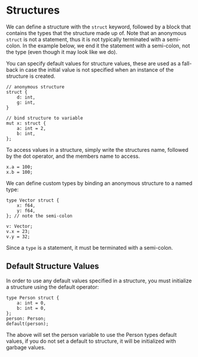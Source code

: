 # Structures

We can define a structure with the `struct` keyword, followed by a block that
contains the types that the structure made up of. Note that an anonymous
`struct` is not a statement, thus it is not typically terminated with a
semi-colon. In the example below, we end it the statement with a
semi-colon, not the type (even though it may look like we do). 

You can specify default values for structure values, these are used as a
fall-back in case the initial value is not specified when an instance of the 
structure is created.

```
// anonymous structure
struct {
    d: int,
    g: int,
}

// bind structure to variable
mut x: struct {
    a: int = 2,
    b: int,
};
```

To access values in a structure, simply write the structures name, followed by
the dot operator, and the members name to access.

```
x.a = 100;
x.b = 100;
```

We can define custom types by binding an anonymous structure to a named type:

```
type Vector struct {
    x: f64,
    y: f64,
}; // note the semi-colon

v: Vector;
v.x = 23;
v.y = 32;
```

Since a `type` is a statement, it must be terminated with a semi-colon.

## Default Structure Values
In order to use any default values specified in a structure, you must initialize
a structure using the default operator:

    type Person struct {
        a: int = 0,
        b: int = 0,
    };
    person: Person;
    default(person);
    
The above will set the person variable to use the Person types default values, if
you do not set a default to structure, it will be initialized with garbage values.